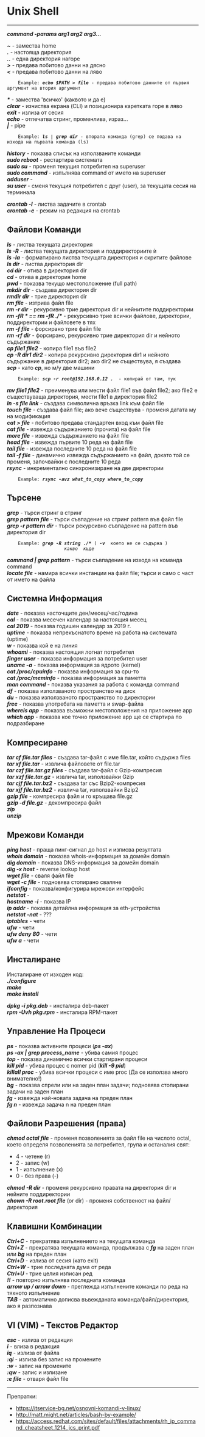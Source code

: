 # Unix Shell
-----------------------------------------------  
**_command -params arg1 arg2 arg3…_**

**_~_** - замества home  
**_._** - настояща директория  
**_.._** - една директория нагоре  
**_>_**  - предава побитово данни на дясно  
**_<_**  - предава побитово данни на ляво  
<pre><code>    Example: <b><i>echo $PATH > file</i></b> - предава побитово данните от първия аргумент на втория аргумент  </code></pre> 
**_*_** - замества 'всичко' (каквото и да е)  
**_clear_** - изчиства екрана (CLI) и позиционира каретката горе в ляво  
**_exit_** - излиза от сесия  
**_echo_** - отпечатва стринг, променлива, израз...  
**_|_** - pipe  
<pre><code>    Example: <b><i>ls | grep dir</i></b> - втората команда (grep) се подава на изхода на първата команда (ls)</code></pre>
**_history_** - показва списък на използваните команди  
**_sudo reboot_** - рестартира системата  
**_sudo su_** - променя текущия потребител на superuser  
**_sudo command_** - изпълнява command от името на superuser  
**_adduser_** -  
**_su user_** - сменя текущия потребител с друг (user), за текущата сесия на терминала  

**_crontab -l_** - листва задачите в crontab  
**_crontab -e_** - режим на редакция на crontab  

## Файлови Команди  
**_ls_** - листва текущата директория  
**_ls -R_** - листва текущата директория и поддиректориите ѝ  
**_ls -la_** - форматирано листва текущата директория и скритите файлове  
**_ls dir_** - листва директория dir  
**_cd dir_** - отива в директория dir  
**_cd_** - отива в директория home  
**_pwd_** - показва текущо местоположение (full path)  
**_mkdir dir_** - създава директория dir  
**_rmdir dir_** - трие директория dir  
**_rm file_** - изтрива файл file  
**_rm -r dir_** - рекурсивно трие директория dir и нейнитите поддиректории    
**_rm -fR *  ==  rm -fR ./*_** - рекурсивно трие всички файлове, директории, поддиректории и файловете в тях  
**_rm -f file_** - форсирано трие файл file  
**_rm -rf dir_** - форсирано, рекурсивно трие директория dir и нейното съдържание  
**_cp file1 file2_** - копира file1 във file2  
**_cp -R dir1 dir2_** - копира рекурсивно директория dir1 и нейното съдържание в директория dir2; ако dir2 не съществува, я създава  
**_scp_** - като **_cp_**, но м/у две машини  
<pre><code>    Example: <b><i>scp -r root@192.168.0.12 .</i></b>  - копирай от там, тук </code></pre> 
**_mv file1 file2_** - преименува или мести файл file1 във файл file2; ако file2 е съществуваща директория, мести file1 в директория file2  
**_ln -s file link_** - създава символична връзка link към файл file  
**_touch file_** - създава файл file; ако вече съществува - променя датата му на модификация    
**_cat > file_** - побитово предава стандартен вход към файл file  
**_cat file_** - извежда съдържанието (прочита) на файл file  
**_more file_** - извежда съдържанието на файл file  
**_head file_** - извежда първите 10 реда на файл file  
**_tail file_** - извежда последните 10 реда на файл file  
**_tail -f file_** - динамично извежда съдържанието на файл, докато той се променя, започвайки с последните 10 реда  
**_rsync_** - инкрементално синхронизиране на две директории  
<pre><code>    Example: <b><i>rsync -avz what_to_copy where_to_copy</i></b></code></pre>

## Търсене   
**_grep_** - търси стринг в стринг  
**_grep pattern file_** - търси съвпадение на стринг pattern във файл file  
**_grep -r pattern dir_** - търси рекурсивно съвпадение на pattern във директория dir  
<pre><code>    Example: <b><i>grep -R string ./*</i></b> ( <b><i>-v</i></b>  което не се съдържа )
                     <i>какво  къде</i></code></pre>
**_command | grep pattern_** - търси съвпадение на изхода на команда command  
**_locate file_** - намира всички инстанции на файл file; търси и само с част от името на файла  

## Системна Информация
**_date_** - показва насточщите ден/месец/час/година  
**_cal_** - показва месечен календар за настоящия месец  
**_cal 2019_** - показва годишен календар за 2019 г.  
**_uptime_** - показва непрекъснатото време на работа на системата (uptime)  
**_w_** - показва кой е на линия  
**_whoami_** - показва настоящия логнат потребител  
**_finger user_** - показва информация за потребител user  
**_uname -a_** - показва информация за ядрото (kernel)  
**_cat /proc/cpuinfo_** - показва информация за cpu-то  
**_cat /proc/meminfo_** - показва информация за паметта  
**_man command_** - показва указания за работа с команда command  
**_df_** - показва използваното пространство на диск  
**_du_** - показва използваното пространство по директории  
**_free_** - показва употребата на паметта и swap-файла  
**_whereis app_** - показва възможни местоположения на приложение app  
**_which app_** - показва кое точно приложение app ще се стартира по подразбиране  

## Компресиране
**_tar cf file.tar files_** - създава tar-файл с име file.tar, който съдържа files  
**_tar xf file.tar_** - извлича файловете от file.tar  
**_tar czf file.tar.gz files_** - създава tar-файл с Gzip-компресия  
**_tar xzf file.tar.gz_** - извлича tar, използвайки Gzip  
**_tar cjf file.tar.bz2_** - създава tar със Bzip2-компресия  
**_tar xjf file.tar.bz2_** - извлича tar, използвайки Bzip2  
**_gzip file_** - компресира файл и го кръщава file.gz  
**_gzip -d file.gz_** - декомпресира файл  
**_zip_**  
**_unzip_**  

## Мрежови Команди
**_ping host_** - праща пинг-сигнал до host и изписва резултата  
**_whois domain_** - показва whois-информация за домейн domain  
**_dig domain_** - показва DNS-информация за домейн domain  
**_dig -x host_** - reverse lookup host  
**_wget file_** - сваля файл file  
**_wget -c file_** - подновява стопирано сваляне  
**_ifconfig_** - показва/конфигурира мрежови интерфейс  
**_netstat_** -  
**_hostname -i_** - показва IP  
**_ip addr_** - показва детайлна информация за eth-устройства  
**_netstat -nat_** - ???  
**_iptables_** - чети  
**_ufw_** - чети  
**_ufw deny 80_** - чети  
**_ufw a_** - чети  

## Инсталиране
Инсталиране от изходен код:  
**_./configure_**  
**_make_**  
**_make install_**  

**_dpkg -i pkg.deb_** - инсталира deb-пакет  
**_rpm -Uvh pkg.rpm_** - инсталира RPM-пакет  

## Управление На Процеси
**_ps_** - показва активните процеси (**_ps -ax_**)  
**_ps -ax | grep process_name_** - убива самия процес  
**_top_** - показва динамично всички стартирани процеси  
**_kill pid_** - убива процес с nomer pid (**_kill -9 pid_**)  
**_killall proc_** - убива всички процеси с име proc (Да се използва много внимателно!)  
**_bg_** - показва спрели или на заден план задачи; подновява стопирани задачи на заден план  
**_fg_** - извежда най-новата задача на преден план  
**_fg n_** - извежда задача n на преден план  

## Файлови Разрешения (права)
**_chmod octal file_** - променя позволенията за файл file на числото octal, което определя позволенията за потребител, група и останалия свят:  
- 4 - четене (r)  
- 2 - запис (w)  
- 1 - изпълнение (x)  
- 0 - без права (-)  

**_chmod -R dir_** - променя рекурсивно правата на директория dir и нейните поддиректории  
**_chown -R root.root file_** (or dir) - променя собственост на файл/директория  

## Клавишни Комбинации
**_Ctrl+C_** - прекратява изпълнението на текущата команда  
**_Ctrl+Z_** - прекратява текущата команда, продължава с **_fg_** на заден план или **_bg_** на преден план  
**_Ctrl+D_** - излиза от сесия (като exit)  
**_Ctrl+W_** - трие последната дума от реда  
**_Ctrl+U_** - трие целия изписан ред    
**_!!_** - повторно изпълнява последната команда  
**_arrow up / arrow down_** - преглежда изпълнените команди по реда на тяхното изпълнение  
**_TAB_** - автоматично дописва въвежданата команда/файл/директория, ако я разпознава  

## VI (VIM) - Текстов Редактор
**_esc_** - излиза от редакция  
**_i_** - влиза в редакция  
**_iq_** - излиза от файла  
**_:qi_** - излиза без запис на промените  
**_:w_** - запис на промените  
**_:qw_** - запис и излизане  
**_:e file_** - отваря файл file  


--------------------------------------
Препратки:  
- https://itservice-bg.net/osnovni-komandi-v-linux/  
- http://matt.might.net/articles/bash-by-example/
- https://access.redhat.com/sites/default/files/attachments/rh_ip_command_cheatsheet_1214_jcs_print.pdf

